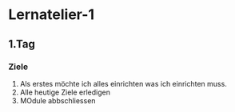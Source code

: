 # Lernatelier-1
## 1.Tag
### Ziele
1. Als erstes möchte ich alles einrichten was ich einrichten muss.
2. Alle heutige Ziele erledigen
3. MOdule abbschliessen
